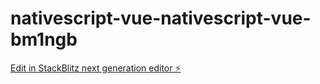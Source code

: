 # nativescript-vue-nativescript-vue-bm1ngb

[Edit in StackBlitz next generation editor ⚡️](https://stackblitz.com/~/github.com/yuyi919/nativescript-vue-nativescript-vue-bm1ngb)